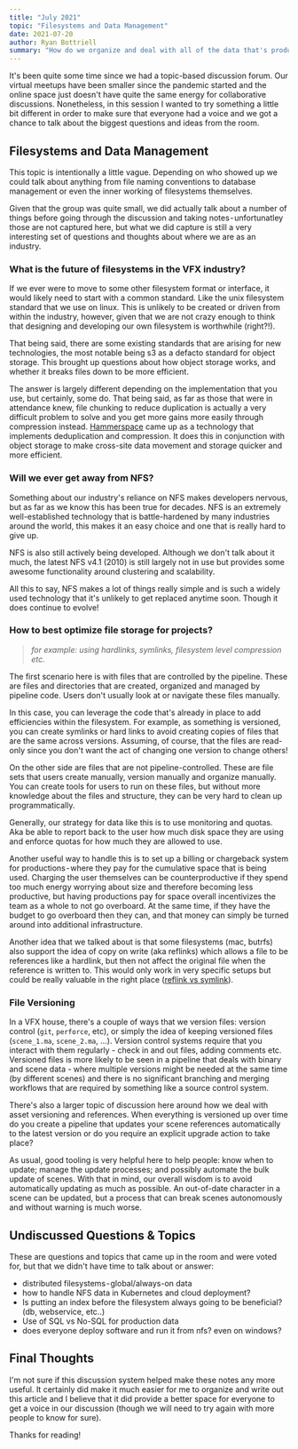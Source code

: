 ```yaml
---
title: "July 2021"
topic: "Filesystems and Data Management"
date: 2021-07-20
author: Ryan Bottriell
summary: "How do we organize and deal with all of the data that's produced in a pipeline?"
---
```


It's been quite some time since we had a topic-based discussion forum. Our virtual meetups have been smaller since the pandemic started and the online space just doesn't have quite the same energy for collaborative discussions. Nonetheless, in this session I wanted to try something a little bit different in order to make sure that everyone had a voice and we got a chance to talk about the biggest questions and ideas from the room.

## Filesystems and Data Management

This topic is intentionally a little vague. Depending on who showed up we could talk about anything from file naming conventions to database management or even the inner working of filesystems themselves.

Given that the group was quite small, we did actually talk about a number of things before going through the discussion and taking notes - unfortunatley those are not captured here, but what we did capture is still a very interesting set of questions and thoughts about where we are as an industry.

### What is the future of filesystems in the VFX industry?

If we ever were to move to some other filesystem format or interface, it would likely need to start with a common standard. Like the unix filesystem standard that we use on linux. This is unlikely to be created or driven from within the industry, however, given that we are not crazy enough to think that designing and developing our own filesystem is worthwhile (right?!).

That being said, there are some existing standards that are arising for new technologies, the most notable being s3 as a defacto standard for object storage. This brought up questions about how object storage works, and whether it breaks files down to be more efficient.

The answer is largely different depending on the implementation that you use, but certainly, some do. That being said, as far as those that were in attendance knew, file chunking to reduce duplication is actually a very difficult problem to solve and you get more gains more easily through compression instead. [Hammerspace](https://hammerspace.com) came up as a technology that implements deduplication and compression. It does this in conjunction with object storage to make cross-site data movement and storage quicker and more efficient.

### Will we ever get away from NFS?

Something about our industry's reliance on NFS makes developers nervous, but as far as we know this has been true for decades. NFS is an extremely well-established technology that is battle-hardened by many industries around the world, this makes it an easy choice and one that is really hard to give up.

NFS is also still actively being developed. Although we don't talk about it much, the latest NFS v4.1 (2010) is still largely not in use but provides some awesome functionality around clustering and scalability.

All this to say, NFS makes a lot of things really simple and is such a widely used technology that it's unlikely to get replaced anytime soon. Though it does continue to evolve!

### How to best optimize file storage for projects?
> _for example: using hardlinks, symlinks, filesystem level compression etc._

The first scenario here is with files that are controlled by the pipeline. These are files and directories that are created, organized and managed by pipeline code. Users don't usually look at or navigate these files manually.

In this case, you can leverage the code that's already in place to add efficiencies within the filesystem. For example, as something is versioned, you can create symlinks or hard links to avoid creating copies of files that are the same across versions. Assuming, of course, that the files are read-only since you don't want the act of changing one version to change others!

On the other side are files that are not pipeline-controlled. These are file sets that users create manually, version manually and organize manually. You can create tools for users to run on these files, but without more knowledge about the files and structure, they can be very hard to clean up programmatically.

Generally, our strategy for data like this is to use monitoring and quotas. Aka be able to report back to the user how much disk space they are using and enforce quotas for how much they are allowed to use.

Another useful way to handle this is to set up a billing or chargeback system for productions - where they pay for the cumulative space that is being used. Charging the user themselves can be counterproductive if they spend too much energy worrying about size and therefore becoming less productive, but having productions pay for space overall incentivizes the team as a whole to not go overboard. At the same time, if they have the budget to go overboard then they can, and that money can simply be turned around into additional infrastructure.

Another idea that we talked about is that some filesystems (mac, butrfs) also support the idea of copy on write (aka reflinks) which allows a file to be references like a hardlink, but then not affect the original file when the reference is written to. This would only work in very specific setups but could be really valuable in the right place ([reflink vs symlink](https://dev.to/robogeek/reflinks-vs-symlinks-vs-hard-links-and-how-they-can-help-machine-learning-projects-1cj4)).

### File Versioning

In a VFX house, there's a couple of ways that we version files: version control (`git`, `perforce`, etc), or simply the idea of keeping versioned files (`scene_1.ma`, `scene_2.ma`, ...). Version control systems require that you interact with them regularly - check in and out files, adding comments etc. Versioned files is more likely to be seen in a pipeline that deals with binary and scene data - where multiple versions might be needed at the same time (by different scenes) and there is no significant branching and merging workflows that are required by something like a source control system.

There's also a larger topic of discussion here around how we deal with asset versioning and references. When everything is versioned up over time do you create a pipeline that updates your scene references automatically to the latest version or do you require an explicit upgrade action to take place?

As usual, good tooling is very helpful here to help people: know when to update; manage the update processes; and possibly automate the bulk update of scenes. With that in mind, our overall wisdom is to avoid automatically updating as much as possible. An out-of-date character in a scene can be updated, but a process that can break scenes autonomously and without warning is much worse.

## Undiscussed Questions & Topics

These are questions and topics that came up in the room and were voted for, but that we didn't have time to talk about or answer:

- distributed filesystems - global/always-on data
- how to handle NFS data in Kubernetes and cloud deployment?
- Is putting an index before the filesystem always going to be beneficial? (db, webservice, etc..)
- Use of SQL vs No-SQL for production data
- does everyone deploy software and run it from nfs? even on windows?

## Final Thoughts

I'm not sure if this discussion system helped make these notes any more useful. It certainly did make it much easier for me to organize and write out this article and I believe that it did provide a better space for everyone to get a voice in our discussion (though we will need to try again with more people to know for sure).

Thanks for reading!
